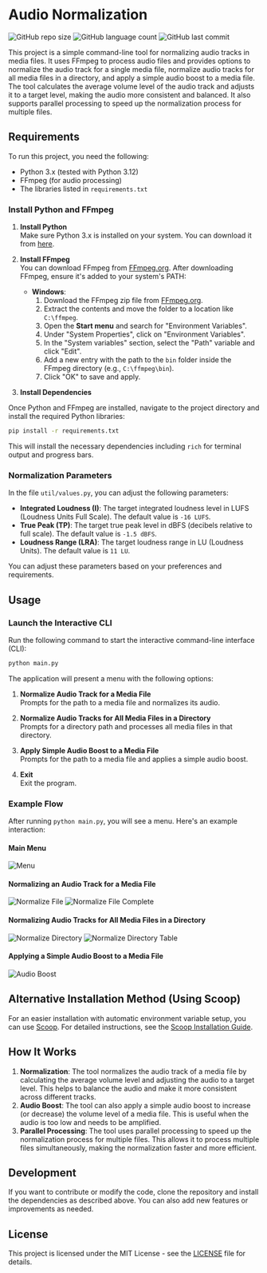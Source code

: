 # Audio Normalization

![GitHub repo size](https://img.shields.io/github/repo-size/tonywied17/audio-normalization?style=for-the-badge)
![GitHub language count](https://img.shields.io/github/languages/top/tonywied17/audio-normalization?style=for-the-badge)
![GitHub last commit](https://img.shields.io/github/last-commit/tonywied17/audio-normalization?style=for-the-badge)

This project is a simple command-line tool for normalizing audio tracks in media files. It uses FFmpeg to process audio files and provides options to normalize the audio track for a single media file, normalize audio tracks for all media files in a directory, and apply a simple audio boost to a media file.
The tool calculates the average volume level of the audio track and adjusts it to a target level, making the audio more consistent and balanced. It also supports parallel processing to speed up the normalization process for multiple files.

## Requirements

To run this project, you need the following:

- Python 3.x (tested with Python 3.12)
- FFmpeg (for audio processing)
- The libraries listed in `requirements.txt`

### Install Python and FFmpeg

1. **Install Python**  
   Make sure Python 3.x is installed on your system. You can download it from [here](https://www.python.org/downloads/).

2. **Install FFmpeg**  
   You can download FFmpeg from [FFmpeg.org](https://ffmpeg.org/download.html). After downloading FFmpeg, ensure it's added to your system's PATH:

   - **Windows**: 
     1. Download the FFmpeg zip file from [FFmpeg.org](https://ffmpeg.org/download.html).
     2. Extract the contents and move the folder to a location like `C:\ffmpeg`.
     3. Open the **Start menu** and search for "Environment Variables".
     4. Under "System Properties", click on "Environment Variables".
     5. In the "System variables" section, select the "Path" variable and click "Edit".
     6. Add a new entry with the path to the `bin` folder inside the FFmpeg directory (e.g., `C:\ffmpeg\bin`).
     7. Click "OK" to save and apply.

3. **Install Dependencies**

Once Python and FFmpeg are installed, navigate to the project directory and install the required Python libraries:

```bash
pip install -r requirements.txt
```

This will install the necessary dependencies including `rich` for terminal output and progress bars.

### Normalization Parameters

In the file `util/values.py`, you can adjust the following parameters:

- **Integrated Loudness (I)**: The target integrated loudness level in LUFS (Loudness Units Full Scale). The default value is `-16 LUFS`.
- **True Peak (TP)**: The target true peak level in dBFS (decibels relative to full scale). The default value is `-1.5 dBFS`.
- **Loudness Range (LRA)**: The target loudness range in LU (Loudness Units). The default value is `11 LU`.

You can adjust these parameters based on your preferences and requirements.


## Usage

### Launch the Interactive CLI

Run the following command to start the interactive command-line interface (CLI):

```bash
python main.py
```

The application will present a menu with the following options:

1. **Normalize Audio Track for a Media File**  
   Prompts for the path to a media file and normalizes its audio.

2. **Normalize Audio Tracks for All Media Files in a Directory**  
   Prompts for a directory path and processes all media files in that directory.

3. **Apply Simple Audio Boost to a Media File**  
   Prompts for the path to a media file and applies a simple audio boost.

4. **Exit**  
   Exit the program.

### Example Flow

After running `python main.py`, you will see a menu. Here's an example interaction:

#### Main Menu
![Menu](https://molex.cloud/files/an-repo/menu.png)

#### Normalizing an Audio Track for a Media File
![Normalize File](https://molex.cloud/files/an-repo/normalize_file.png)
![Normalize File Complete](https://molex.cloud/files/an-repo/normalize_file_complete.png)

#### Normalizing Audio Tracks for All Media Files in a Directory
![Normalize Directory](https://molex.cloud/files/an-repo/normalize_directory.png)
![Normalize Directory Table](https://molex.cloud/files/an-repo/normalize_directory_table.png)

#### Applying a Simple Audio Boost to a Media File
![Audio Boost](https://molex.cloud/files/an-repo/audio_boost.png)

## Alternative Installation Method (Using Scoop)

For an easier installation with automatic environment variable setup, you can use [Scoop](https://scoop.sh/). For detailed instructions, see the [Scoop Installation Guide](scoop_installation_guide.md).

## How It Works

1. **Normalization**: The tool normalizes the audio track of a media file by calculating the average volume level and adjusting the audio to a target level. This helps to balance the audio and make it more consistent across different tracks.
2. **Audio Boost**: The tool can also apply a simple audio boost to increase (or decrease) the volume level of a media file. This is useful when the audio is too low and needs to be amplified.
3. **Parallel Processing**: The tool uses parallel processing to speed up the normalization process for multiple files. This allows it to process multiple files simultaneously, making the normalization faster and more efficient.

## Development

If you want to contribute or modify the code, clone the repository and install the dependencies as described above. You can also add new features or improvements as needed.

## License

This project is licensed under the MIT License - see the [LICENSE](LICENSE) file for details.